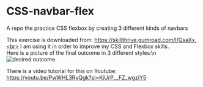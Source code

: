 # CSS-navbar-flex
A repo the practice CSS flexbox by creating 3 different kinds of navbars

This exercise is downloaded from: https://skillthrive.gumroad.com/l/QsaXx.<br> I am using it in order to improve my CSS and Flexbox skills.  
Here is a picture of the final outcome in 3 different styles:\n ![desired outcome](./three-navbars-flex.webp)

There is a video tutorial for this on Youtube: https://youtu.be/PwWHL3RyQgk?si=KjUrP__FZ_wgziY5